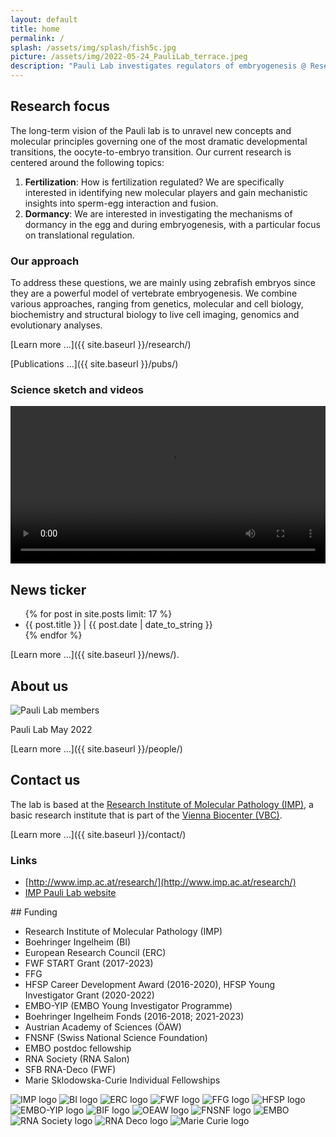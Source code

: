 ```yaml
---
layout: default
title: home
permalink: /
splash: /assets/img/splash/fish5c.jpg
picture: /assets/img/2022-05-24_PauliLab_terrace.jpeg
description: "Pauli Lab investigates regulators of embryogenesis @ Research Institute of Molecular Pathology (IMP), Vienna Biocenter."
---
```

<div class="row">
<div class="col-sm-4" markdown="1">

## Research focus

The long-term vision of the Pauli lab is to unravel new concepts and molecular principles governing one of the most dramatic developmental transitions, the oocyte-to-embryo transition. Our current research is centered around the following topics:

1. **Fertilization**: How is fertilization regulated? We are specifically interested in identifying new molecular players and gain mechanistic insights into sperm-egg interaction and fusion.
2. **Dormancy**: We are interested in investigating the mechanisms of dormancy in the egg and during embryogenesis, with a particular focus on translational regulation.

### Our approach

To address these questions, we are mainly using zebrafish embryos since they are a powerful model of vertebrate embryogenesis. We combine various approaches, ranging from genetics, molecular and cell biology, biochemistry and structural biology to live cell imaging, genomics and evolutionary analyses.

[Learn more &hellip;]({{ site.baseurl }}/research/)

[Publications &hellip;]({{ site.baseurl }}/pubs/)


### Science sketch and videos

<video width="100%" height="auto" controls>
  <source src="/assets/vid/bouncer-sketch.mp4" type="video/mp4">
  Your browser does not support the video tag.
</video>

</div>
<div class="col-sm-4" markdown="1">

## News ticker

<ul>
{% for post in site.posts limit: 17 %}
<li>{{ post.title }} | {{ post.date | date_to_string }}</li>
{% endfor %}
</ul>

[Learn more &hellip;]({{ site.baseurl }}/news/).

</div>
<div class="col-sm-4" markdown="1">

## About us

<img class="img-fluid" alt="Pauli Lab members"
src="{{ site.baseurl }}/assets/img/2022-05-24_PauliLab_terrace.jpeg">

Pauli Lab May 2022

[Learn more &hellip;]({{ site.baseurl }}/people/)

## Contact us

The lab is based at the
[Research Institute of Molecular Pathology (IMP)](http://www.imp.ac.at/), a
basic research institute that is part of the
[Vienna Biocenter (VBC)](http://www.viennabiocenter.org).

[Learn more &hellip;]({{ site.baseurl }}/contact/)

### Links

* [http://www.imp.ac.at/research/](http://www.imp.ac.at/research/)
* [IMP Pauli Lab website](https://www.imp.ac.at/groups/andrea-pauli/)

</div>

<div class="col-sm-12" markdown="1">
## Funding

<div class="sr-only">

* Research Institute of Molecular Pathology (IMP)
* Boehringer Ingelheim (BI)
* European Research Council (ERC)
* FWF START Grant (2017-2023)
* FFG
* HFSP Career Development Award (2016-2020), HFSP Young Investigator Grant (2020-2022)
* EMBO-YIP (EMBO Young Investigator Programme)
* Boehringer Ingelheim Fonds (2016-2018; 2021-2023)
* Austrian Academy of Sciences (ÖAW)
* FNSNF (Swiss National Science Foundation)
* EMBO postdoc fellowship
* RNA Society (RNA Salon)
* SFB RNA-Deco (FWF)
* Marie Sklodowska-Curie Individual Fellowships

</div>
<div class="funding" aria-hidden="true">

<img id="imp-logo" src="{{ site.baseurl }}/assets/img/logo/imp1-180px.png" alt="IMP logo" title="Research Institute of Molecular Pathology (IMP)">
<img id="bi-logo" src="{{ site.baseurl }}/assets/img/logo/BI.png" alt="BI logo" title="BI">
<img id="ERC-logo" src="{{ site.baseurl }}/assets/img/logo/ERC_logo.png" alt="ERC logo" title="ERC">
<img id="fwf-logo" src="{{ site.baseurl }}/assets/img/logo/fwf-200px.png" alt="FWF logo" title="FWF START Grant 2017">
<img id="ffg" src="{{ site.baseurl }}/assets/img/logo/FFG.png" alt="FFG logo" title="FFG">
<img id="hfsp-logo" src="{{ site.baseurl }}/assets/img/logo/hfsp-110px.png" alt="HFSP logo" title="HFSP Career Development Award">
<img id="embo-yip" src="{{ site.baseurl }}/assets/img/logo/embo-yip.png" alt="EMBO-YIP logo" title="EMBO YIP">
<img id="bif-logo" src="{{ site.baseurl }}/assets/img/logo/bif-200px.png" alt="BIF logo" title="Boehringer Ingelheim Fonds">
<img id="oeaw-logo" src="{{ site.baseurl }}/assets/img/logo/oeaw-200px.png" alt="OEAW logo" title="Austrian Academy of Sciences (ÖAW)">
<img id="fnsnf-logo" src="{{ site.baseurl }}/assets/img/logo/FNSNF_logo.jpeg" alt="FNSNF logo" title="FNSNF">
<img id="embo-logo" src="{{ site.baseurl }}/assets/img/logo/EMBO.jpeg" alt="EMBO" title="EMBO">
<img id="rna-society-logo" src="{{ site.baseurl }}/assets/img/logo/rna-society-125px.png" alt="RNA Society logo" title="RNA Society (RNASalon)">
<img id="sfb-rna-deco" src="{{ site.baseurl }}/assets/img/logo/SFB-RNAdeco_logo.jpg" alt="RNA Deco logo" title="RNA Deco (RNADeco)">
<img id="Marie-Curie" src="{{ site.baseurl }}/assets/img/logo/marie-curie.jpg" alt="Marie Curie logo" title="Marie Curie">
</div>


</div>
</div>
